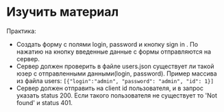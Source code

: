 ﻿# Изучить материал

Практика:
* Создать форму с полями login, password и кнопку sign in . По нажатию на кнопку введенные данные с формы отправляются на сервер. 
* Сервер должен проверить в файле users.json существует ли такой юзер с отправленными данными(login, password).
Пример массива из файла users: 
`[{"login":"admin", "password": "admin", "id": 1}]`
* Сервер должен отправить на client id пользователя, и в запрос указать status 200. Если такого пользователя не существует то 'Not found' и status 401.